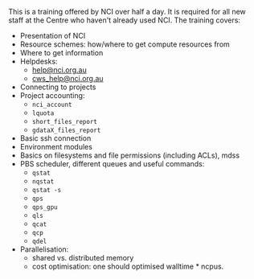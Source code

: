 This is a training offered by NCI over half a day. 
It is required for all new staff at the Centre who haven't already used NCI.
The training covers:
 * Presentation of NCI
 * Resource schemes: how/where to get compute resources from
 * Where to get information
 * Helpdesks:
    - help@nci.org.au
    - cws_help@nci.org.au
 * Connecting to projects
 * Project accounting: 
    - `nci_account`
    - `lquota`
    - `short_files_report` 
    - `gdataX_files_report`
 * Basic ssh connection
 * Environment modules
 * Basics on filesystems and file permissions (including ACLs), mdss
 * PBS scheduler, different queues and useful commands:
    - `qstat`
    - `nqstat`
    - `qstat -s`
    - `qps`
    - `qps_gpu`
    - `qls`
    - `qcat`
    - `qcp`
    - `qdel`
 * Parallelisation: 
    - shared vs. distributed memory
    - cost optimisation: one should optimised walltime * ncpus.

